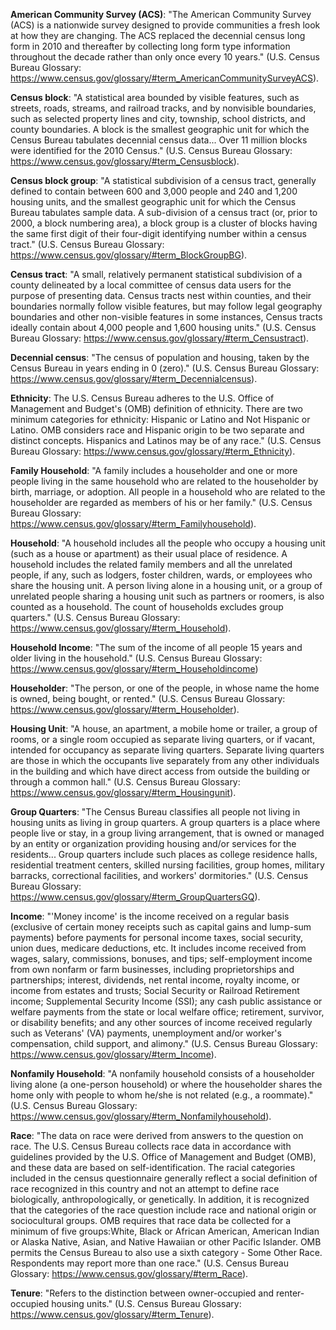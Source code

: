 **American Community Survey (ACS)**: "The American Community Survey (ACS) is a nationwide survey designed to provide communities a fresh look at how they are changing. The ACS replaced the decennial census long form in 2010 and thereafter by collecting long form type information throughout the decade rather than only once every 10 years." (U.S. Census Bureau Glossary: https://www.census.gov/glossary/#term_AmericanCommunitySurveyACS).

**Census block**: "A statistical area bounded by visible features, such as streets, roads, streams, and railroad tracks, and by nonvisible boundaries, such as selected property lines and city, township, school districts, and county boundaries. A block is the smallest geographic unit for which the Census Bureau tabulates decennial census data... Over 11 million blocks were identified for the 2010 Census." (U.S. Census Bureau Glossary: https://www.census.gov/glossary/#term_Censusblock).

**Census block group**: "A statistical subdivision of a census tract, generally defined to contain between 600 and 3,000 people and 240 and 1,200 housing units, and the smallest geographic unit for which the Census Bureau tabulates sample data. A sub-division of a census tract (or, prior to 2000, a block numbering area), a block group is a cluster of blocks having the same first digit of their four-digit identifying number within a census tract." (U.S. Census Bureau Glossary: https://www.census.gov/glossary/#term_BlockGroupBG).

**Census tract**: "A small, relatively permanent statistical subdivision of a county delineated by a local committee of census data users for the purpose of presenting data. Census tracts nest within counties, and their boundaries normally follow visible features, but may follow legal geography boundaries and other non-visible features in some instances, Census tracts ideally contain about 4,000 people and 1,600 housing units." (U.S. Census Bureau Glossary: https://www.census.gov/glossary/#term_Censustract).

**Decennial census**: "The census of population and housing, taken by the Census Bureau in years ending in 0 (zero)." (U.S. Census Bureau Glossary: https://www.census.gov/glossary/#term_Decennialcensus).

**Ethnicity**: The U.S. Census Bureau adheres to the U.S. Office of Management and Budget's (OMB) definition of ethnicity. There are two minimum categories for ethnicity: Hispanic or Latino and Not Hispanic or Latino. OMB considers race and Hispanic origin to be two separate and distinct concepts. Hispanics and Latinos may be of any race." (U.S. Census Bureau Glossary: https://www.census.gov/glossary/#term_Ethnicity).

**Family Household**: "A family includes a householder and one or more people living in the same household who are related to the householder by birth, marriage, or adoption. All people in a household who are related to the householder are regarded as members of his or her family." (U.S. Census Bureau Glossary: https://www.census.gov/glossary/#term_Familyhousehold). 

**Household**: "A household includes all the people who occupy a housing unit (such as a house or apartment) as their usual place of residence. A household includes the related family members and all the unrelated people, if any, such as lodgers, foster children, wards, or employees who share the housing unit. A person living alone in a housing unit, or a group of unrelated people sharing a housing unit such as partners or roomers, is also counted as a household. The count of households excludes group quarters." (U.S. Census Bureau Glossary: https://www.census.gov/glossary/#term_Household). 

**Household Income**: "The sum of the income of all people 15 years and older living in the household." (U.S. Census Bureau Glossary: https://www.census.gov/glossary/#term_Householdincome)

**Householder**: "The person, or one of the people, in whose name the home is owned, being bought, or rented." (U.S. Census Bureau Glossary: https://www.census.gov/glossary/#term_Householder). 

**Housing Unit**: "A house, an apartment, a mobile home or trailer, a group of rooms, or a single room occupied as separate living quarters, or if vacant, intended for occupancy as separate living quarters. Separate living quarters are those in which the occupants live separately from any other individuals in the building and which have direct access from outside the building or through a common hall." (U.S. Census Bureau Glossary: https://www.census.gov/glossary/#term_Housingunit). 

**Group Quarters**: "The Census Bureau classifies all people not living in housing units as living in group quarters. A group quarters is a place where people live or stay, in a group living arrangement, that is owned or managed by an entity or organization providing housing and/or services for the residents... Group quarters include such places as college residence halls, residential treatment centers, skilled nursing facilities, group homes, military barracks, correctional facilities, and workers' dormitories." (U.S. Census Bureau Glossary: https://www.census.gov/glossary/#term_GroupQuartersGQ). 

**Income**: "'Money income' is the income received on a regular basis (exclusive of certain money receipts such as capital gains and lump-sum payments) before payments for personal income taxes, social security, union dues, medicare deductions, etc. It includes income received from wages, salary, commissions, bonuses, and tips; self-employment income from own nonfarm or farm businesses, including proprietorships and partnerships; interest, dividends, net rental income, royalty income, or income from estates and trusts; Social Security or Railroad Retirement income; Supplemental Security Income (SSI); any cash public assistance or welfare payments from the state or local welfare office; retirement, survivor, or disability benefits; and any other sources of income received regularly such as Veterans' (VA) payments, unemployment and/or worker's compensation, child support, and alimony." (U.S. Census Bureau Glossary: https://www.census.gov/glossary/#term_Income). 

**Nonfamily Household**: "A nonfamily household consists of a householder living alone (a one-person household) or where the householder shares the home only with people to whom he/she is not related (e.g., a roommate)." (U.S. Census Bureau Glossary: https://www.census.gov/glossary/#term_Nonfamilyhousehold). 

**Race**: "The data on race were derived from answers to the question on race. The U.S. Census Bureau collects race data in accordance with guidelines provided by the U.S. Office of Management and Budget (OMB), and these data are based on self-identification. The racial categories included in the census questionnaire generally reflect a social definition of race recognized in this country and not an attempt to define race biologically, anthropologically, or genetically. In addition, it is recognized that the categories of the race question include race and national origin or sociocultural groups. OMB requires that race data be collected for a minimum of five groups:White, Black or African American, American Indian or Alaska Native, Asian, and Native Hawaiian or other Pacific Islander. OMB permits the Census Bureau to also use a sixth category - Some Other Race. Respondents may report more than one race." (U.S. Census Bureau Glossary: https://www.census.gov/glossary/#term_Race). 

**Tenure**: "Refers to the distinction between owner-occupied and renter-occupied housing units." (U.S. Census Bureau Glossary: https://www.census.gov/glossary/#term_Tenure).
